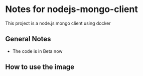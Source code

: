 # Notes for nodejs-mongo-client

This project is a node.js mongo client using docker

## General Notes
* The code is in Beta now

## How to use the image
